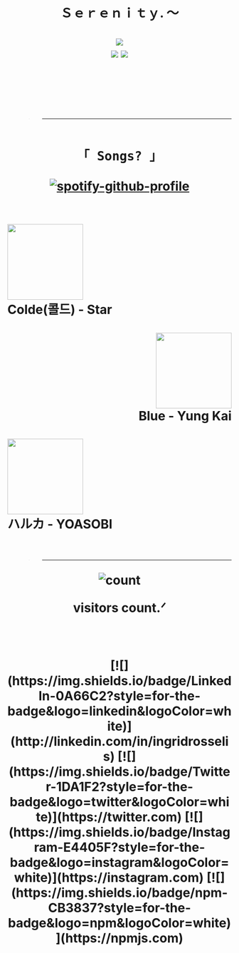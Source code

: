 <h1 align="center">Ｓｅｒｅｎｉｔｙ. 〜<br></h1>
<h1 align="center"> <img src="https://media0.giphy.com/media/jAe22Ec5iICCk/giphy.gif?cid=6c09b9526f21c6be8239ff5281e3af2356b1293d644eaa90&rid=giphy.gif&ct=g" />

<div align="center">
  <img src="https://img.shields.io/badge/Status-Dreaming-blueviolet?style=for-the-badge&logoColor=white" />
  <img src="https://img.shields.io/badge/Mood-Soft%20&%20Lost-pink?style=for-the-badge" />
</div>

<div>
<br>
<br>
<br>

> ---
<div align="center"> 
  <samp>
  <br>
    「 <b>Songs?</b> 」
    <br>
    <br>
  </samp>
</div>

<div align="center">
  <a href="https://spotify-github-profile.kittinanx.com/api/view?uid=31zpff6t6t36vc6smeetmu7agndi&redirect=true">
    <img src="https://spotify-github-profile.kittinanx.com/api/view?uid=bs982rouoma1pwihrpwyk6ekt&cover_image=true&theme=novatorem&show_offline=false&background_color=121212&interchange=true&bar_color=00ced1&bar_color_cover=false" alt="spotify-github-profile"/>
  </a>
</div>
<br><br>

<!-- Song 1 -->
<div align="left">
  <a href="https://youtube.com/watch?v=b0EPtQFW6y8">
    <img src="https://i.ytimg.com/vi/b0EPtQFW6y8/hq720.jpg" width="170">
  </a><br>
  <b>Colde(콜드) - Star</b>
</div>
<br>

<!-- Song 2 -->
<div align="right">
  <a href="https://music.youtube.com/watch?v=MHCsrKA9gh8">
    <img src="https://img.youtube.com/vi/IpFX2vq8HKw/maxresdefault.jpg" width="170">
  </a><br>
  <b>Blue - Yung Kai</b>
</div>
<br>

<!-- Song 3 -->
<div align="left">
  <a href="https://music.youtube.com/watch?v=VoozNIvzEG8">
    <img src="https://img.youtube.com/vi/vd3IlOjSUGQ/maxresdefault.jpg" width="170">
  </a><br>
  <b>ハルカ - YOASOBI</b>
</div>
<br>

> ---
<div align="center">
    <p>
        <img align="center" alt="count" src="https://count.getloli.com/@purrsenninvfy?name=purrsenninvfy&theme=booru-yuyuyui&padding=7&offset=0&align=top&scale=1&pixelated=1&darkmode=auto">
    </p>
    <p align="center">visitors count.ᐟ</p>
</div>
<div align="center">
<br><br>
[![](https://img.shields.io/badge/LinkedIn-0A66C2?style=for-the-badge&logo=linkedin&logoColor=white)](http://linkedin.com/in/ingridrosselis)
[![](https://img.shields.io/badge/Twitter-1DA1F2?style=for-the-badge&logo=twitter&logoColor=white)](https://twitter.com)
[![](https://img.shields.io/badge/Instagram-E4405F?style=for-the-badge&logo=instagram&logoColor=white)](https://instagram.com)
[![](https://img.shields.io/badge/npm-CB3837?style=for-the-badge&logo=npm&logoColor=white)](https://npmjs.com)
</div>